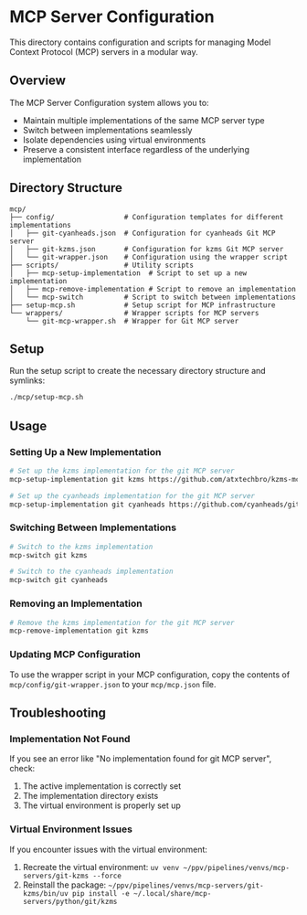 # MCP Server Configuration

This directory contains configuration and scripts for managing Model Context Protocol (MCP) servers in a modular way.

## Overview

The MCP Server Configuration system allows you to:
- Maintain multiple implementations of the same MCP server type
- Switch between implementations seamlessly
- Isolate dependencies using virtual environments
- Preserve a consistent interface regardless of the underlying implementation

## Directory Structure

```
mcp/
├── config/                 # Configuration templates for different implementations
│   ├── git-cyanheads.json  # Configuration for cyanheads Git MCP server
│   ├── git-kzms.json       # Configuration for kzms Git MCP server
│   └── git-wrapper.json    # Configuration using the wrapper script
├── scripts/                # Utility scripts
│   ├── mcp-setup-implementation  # Script to set up a new implementation
│   ├── mcp-remove-implementation # Script to remove an implementation
│   └── mcp-switch          # Script to switch between implementations
├── setup-mcp.sh            # Setup script for MCP infrastructure
└── wrappers/               # Wrapper scripts for MCP servers
    └── git-mcp-wrapper.sh  # Wrapper for Git MCP server
```

## Setup

Run the setup script to create the necessary directory structure and symlinks:

```bash
./mcp/setup-mcp.sh
```

## Usage

### Setting Up a New Implementation

```bash
# Set up the kzms implementation for the git MCP server
mcp-setup-implementation git kzms https://github.com/atxtechbro/kzms-mcp-server-git.git

# Set up the cyanheads implementation for the git MCP server
mcp-setup-implementation git cyanheads https://github.com/cyanheads/git-mcp-server.git
```

### Switching Between Implementations

```bash
# Switch to the kzms implementation
mcp-switch git kzms

# Switch to the cyanheads implementation
mcp-switch git cyanheads
```

### Removing an Implementation

```bash
# Remove the kzms implementation for the git MCP server
mcp-remove-implementation git kzms
```

### Updating MCP Configuration

To use the wrapper script in your MCP configuration, copy the contents of `mcp/config/git-wrapper.json` to your `mcp/mcp.json` file.

## Troubleshooting

### Implementation Not Found

If you see an error like "No implementation found for git MCP server", check:
1. The active implementation is correctly set
2. The implementation directory exists
3. The virtual environment is properly set up

### Virtual Environment Issues

If you encounter issues with the virtual environment:
1. Recreate the virtual environment: `uv venv ~/ppv/pipelines/venvs/mcp-servers/git-kzms --force`
2. Reinstall the package: `~/ppv/pipelines/venvs/mcp-servers/git-kzms/bin/uv pip install -e ~/.local/share/mcp-servers/python/git/kzms`
